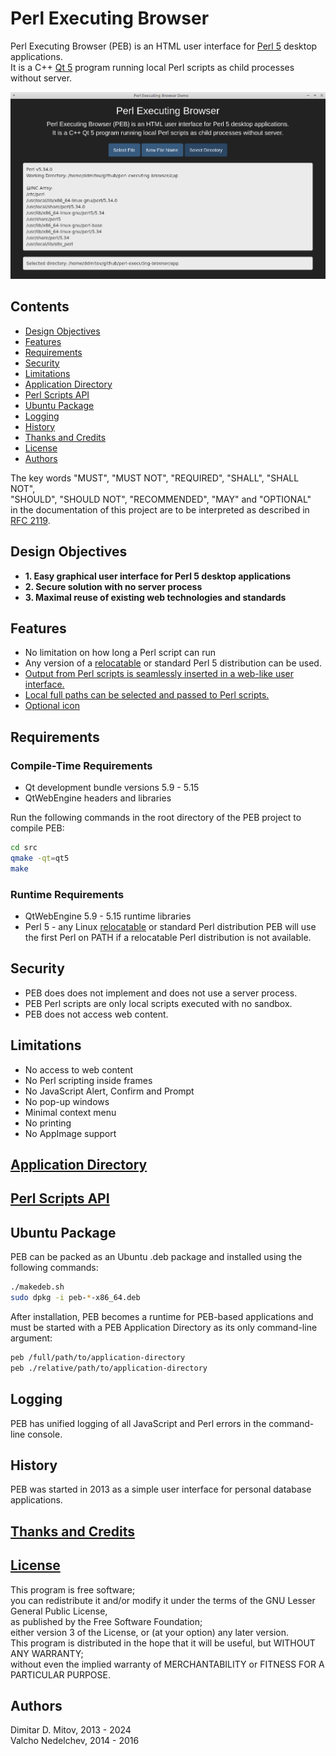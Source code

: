 # Perl Executing Browser

Perl Executing Browser (PEB) is an HTML user interface for [Perl 5](https://www.perl.org/) desktop applications.  
It is a C++ [Qt 5](https://www.qt.io/) program running local Perl scripts as child processes without server.  

![PEB Screenshot](./doc/screenshot.png "PEB Screenshot")  

## Contents

* [Design Objectives](#design-objectives)
* [Features](#features)
* [Requirements](#requirements)
* [Security](#security)
* [Limitations](#limitations)
* [Application Directory](./doc/application-directory.md)
* [Perl Scripts API](./doc/perl-scripts-api.md)
* [Ubuntu Package](#ubuntu-package)
* [Logging](#logging)
* [History](#history)
* [Thanks and Credits](./CREDITS.md)
* [License](./LICENSE.md)
* [Authors](#authors)

The key words "MUST", "MUST NOT", "REQUIRED", "SHALL", "SHALL NOT",  
"SHOULD", "SHOULD NOT", "RECOMMENDED", "MAY" and "OPTIONAL"  
in the documentation of this project are to be interpreted as described in [RFC 2119](https://www.ietf.org/rfc/rfc2119.txt).  

## Design Objectives

* **1. Easy graphical user interface for Perl 5 desktop applications**
* **2. Secure solution with no server process**
* **3. Maximal reuse of existing web technologies and standards**

## Features

* No limitation on how long a Perl script can run
* Any version of a [relocatable](https://github.com/skaji/relocatable-perl) or standard Perl 5 distribution can be used.
* [Output from Perl scripts is seamlessly inserted in a web-like user interface.](./doc/perl-scripts-api.md)
* [Local full paths can be selected and passed to Perl scripts.](./doc/perl-scripts-api.md)
* [Optional icon](./doc/application-directory.md)

## Requirements

### Compile-Time Requirements

* Qt development bundle versions 5.9 - 5.15
* QtWebEngine headers and libraries

Run the following commands in the root directory of the PEB project to compile PEB:

```bash
cd src
qmake -qt=qt5
make
```

### Runtime Requirements

* QtWebEngine 5.9 - 5.15 runtime libraries
* Perl 5 - any Linux [relocatable](https://github.com/skaji/relocatable-perl) or standard Perl distribution
  PEB will use the first Perl on PATH if a relocatable Perl distribution is not available.

## Security

* PEB does does not implement and does not use a server process.
* PEB Perl scripts are only local scripts executed with no sandbox.
* PEB does not access web content.

## Limitations

* No access to web content
* No Perl scripting inside frames
* No JavaScript Alert, Confirm and Prompt
* No pop-up windows
* Minimal context menu
* No printing
* No AppImage support

## [Application Directory](./doc/application-directory.md)

## [Perl Scripts API](./doc/perl-scripts-api.md)

## Ubuntu Package

PEB can be packed as an Ubuntu .deb package and installed using the following commands:  

```bash
./makedeb.sh
sudo dpkg -i peb-*-x86_64.deb
```

After installation, PEB becomes a runtime for PEB-based applications and must be started with a PEB Application Directory as its only command-line argument:  

```bash
peb /full/path/to/application-directory
peb ./relative/path/to/application-directory
```

## Logging

PEB has unified logging of all JavaScript and Perl errors in the command-line console.

## History

PEB was started in 2013 as a simple user interface for personal database applications.

## [Thanks and Credits](./CREDITS.md)

## [License](./LICENSE.md)

This program is free software;  
you can redistribute it and/or modify it under the terms of the GNU Lesser General Public License,  
as published by the Free Software Foundation;  
either version 3 of the License, or (at your option) any later version.  
This program is distributed in the hope that it will be useful, but WITHOUT ANY WARRANTY;  
without even the implied warranty of MERCHANTABILITY or FITNESS FOR A PARTICULAR PURPOSE.

## Authors

Dimitar D. Mitov, 2013 - 2024  
Valcho Nedelchev, 2014 - 2016  
